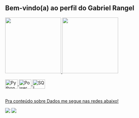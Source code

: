 ## Bem-vindo(a) ao perfil do Gabriel Rangel

<div>
   <a href="https://github.com/GabrielRangel101">
   <img height="180em" src="https://github-readme-stats.vercel.app/api?username=GabrielRangel101&show_icons=true&theme=tokyonight&include_all_commits=true&count_private=true"/>
   <img height="180em" src="https://github-readme-stats.vercel.app/api/top-langs/?username=bsbrodrigo&layout=compact&langs_count=6&theme=tokyonight"/>
</div>

<div style="display: inline_block"><br>
  <img align="center" alt="Python" height="30" width="40" src="https://img.icons8.com/?size=100&id=13441&format=png&color=000000">
  <img align="center" alt="Power BI" height="30" width="40" src="https://img.icons8.com/?size=100&id=03aYi0fY0D9X&format=png&color=000000">
  <img align="center" alt="SQL" height="30" width="40" src="https://img.icons8.com/?size=100&id=03aYi0fY0D9X&format=png&color=000000">
</div>
 
<br>
 
Pra conteúdo sobre Dados me segue nas redes abaixo!
<div> 
  <a href="https://www.instagram.com/gabrielrangel.analytics/" target="_blank"><img src="https://img.shields.io/badge/-Instagram-%23E4405F?style=for-the-badge&logo=instagram&logoColor=white" target="_blank"></a>
  <a href="https://www.linkedin.com/in/gabriel-r-lima-a954ba26a/" target="_blank"><img src="https://img.shields.io/badge/-LinkedIn-%230077B5?style=for-the-badge&logo=linkedin&logoColor=white" target="_blank"></a>
</div>
